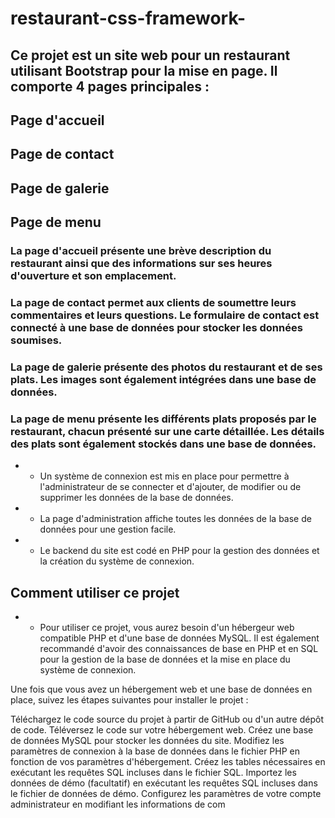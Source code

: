 # restaurant-css-framework-

## Ce projet est un site web pour un restaurant utilisant Bootstrap pour la mise en page. Il comporte 4 pages principales :

## Page d'accueil
## Page de contact
## Page de galerie 
## Page de menu
### La page d'accueil présente une brève description du restaurant ainsi que des informations sur ses heures d'ouverture et son emplacement.

 ### La page de contact permet aux clients de soumettre leurs commentaires et leurs questions. Le formulaire de contact est connecté à une base de données pour stocker les données soumises.

### La page de galerie présente des photos du restaurant et de ses plats. Les images sont également intégrées dans une base de données.

### La page de menu présente les différents plats proposés par le restaurant, chacun présenté sur une carte détaillée. Les détails des plats sont également stockés dans une base de données.

* * Un système de connexion est mis en place pour permettre à l'administrateur de se connecter et d'ajouter, de modifier ou de supprimer les données de la base de données. 
* * La page d'administration affiche toutes les données de la base de données pour une gestion facile.

* * Le backend du site est codé en PHP pour la gestion des données et la création du système de connexion.

## Comment utiliser ce projet
* * Pour utiliser ce projet, vous aurez besoin d'un hébergeur web compatible PHP et d'une base de données MySQL. Il est également recommandé d'avoir des connaissances de base en PHP et en SQL pour la gestion de la base de données et la mise en place du système de connexion.

Une fois que vous avez un hébergement web et une base de données en place, suivez les étapes suivantes pour installer le projet :

Téléchargez le code source du projet à partir de GitHub ou d'un autre dépôt de code.
Téléversez le code sur votre hébergement web.
Créez une base de données MySQL pour stocker les données du site.
Modifiez les paramètres de connexion à la base de données dans le fichier PHP en fonction de vos paramètres d'hébergement.
Créez les tables nécessaires en exécutant les requêtes SQL incluses dans le fichier SQL.
Importez les données de démo (facultatif) en exécutant les requêtes SQL incluses dans le fichier de données de démo.
Configurez les paramètres de votre compte administrateur en modifiant les informations de com
